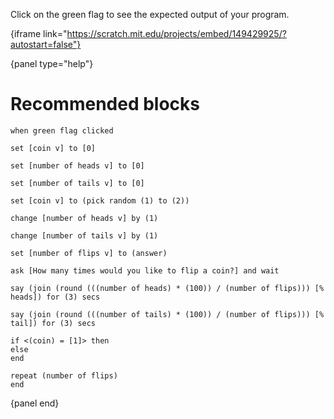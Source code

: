 Click on the green flag to see the expected output of your program.

{iframe link="https://scratch.mit.edu/projects/embed/149429925/?autostart=false"}

{panel type="help"}

# Recommended blocks

<pre><code class="scratch:split:random">when green flag clicked
</code></pre>

<pre><code class="scratch:split:random">set [coin v] to [0]

set [number of heads v] to [0]

set [number of tails v] to [0]

set [coin v] to (pick random (1) to (2))

change [number of heads v] by (1)

change [number of tails v] by (1)

set [number of flips v] to (answer)
</code></pre>

<pre><code class="scratch:split:random">ask [How many times would you like to flip a coin?] and wait
</code></pre>

<pre><code class="scratch:split:random">say (join (round (((number of heads) * (100)) / (number of flips))) [% heads]) for (3) secs

say (join (round (((number of tails) * (100)) / (number of flips))) [% tail]) for (3) secs
</code></pre>

<pre><code class="scratch:split:random">if &lt;(coin) = [1]&gt; then
else
end

repeat (number of flips)
end
</code></pre>

{panel end}